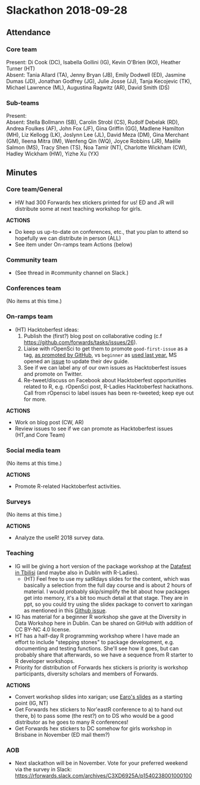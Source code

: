 # Slackathon 2018-09-28

## Attendance

### Core team

Present: Di Cook (DC), Isabella Gollini (IG), Kevin O'Brien (KO), Heather Turner (HT)  
Absent: Tania Allard (TA), Jenny Bryan (JB), Emily Dodwell (ED), Jasmine Dumas (JD), Jonathan Godfrey (JG), Julie Josse (JJ), Tanja Kecojevic (TK), Michael Lawrence (ML), Augustina Ragwitz (AR), David Smith (DS)

### Sub-teams

Present:  
Absent: Stella Bollmann (SB), Carolin Strobl (CS), Rudolf Debelak (RD), Andrea Foulkes (AF), John Fox (JF), Gina Griffin (GG), Madlene Hamilton (MH), Liz Kellogg (LK), Joslynn Lee (JL), David Meza (DM), Gina Merchant (GM), Ileena Mitra (IM), Wenfeng Qin (WQ), Joyce Robbins (JR), Maëlle Salmon (MS), Tracy Shen (TS), Noa Tamir (NT), Charlotte Wickham (CW), Hadley Wickham (HW), Yizhe Xu (YX)

## Minutes

### Core team/General
- HW had 300 Forwards hex stickers printed for us! ED and JR will distribute some at next teaching workshop for girls.

**ACTIONS**
- Do keep us up-to-date on conferences, etc., that you plan to attend so hopefully we can distribute in person (ALL)
- See item under On-ramps team Actions (below)

### Community team
- (See thread in #community channel on Slack.)


### Conferences team
(No items at this time.)


### On-ramps team

- (HT) Hacktoberfest ideas:
    1. Publish the (first?) blog post on collaborative coding (c.f https://github.com/forwards/tasks/issues/26). 
    2. Liaise with rOpenSci to get them to promote `good-first-issue` as a tag, [as promoted by GitHub](https://help.github.com/articles/about-labels/), vs `beginner` as [used last year.](https://ropensci.org/blog/2017/10/02/hacktoberfest/) MS opened an [issue](https://github.com/ropensci/dev_guide/issues/84) to update their dev guide.
    3. See if we can label any of our own issues as Hacktoberfest issues and promote on Twitter.
    4. Re-tweet/discuss on Facebook about Hacktoberfest opportunities related to R, e.g. rOpenSci post, R-Ladies Hacktoberfest hackathons. Call from rOpensci to label issues has been re-tweeted; keep eye out for more.

**ACTIONS**
- Work on blog post (CW, AR)
- Review issues to see if we can promote as Hacktoberfest issues (HT,and Core Team)


### Social media team
(No items at this time.)

**ACTIONS**
- Promote R-related Hacktoberfest activities.


### Surveys
(No items at this time.)

**ACTIONS**
- Analyze the useR! 2018 survey data.


### Teaching
- IG will be giving a hort version of the package workshop at the [Datafest in Tbilisi](https://datafest.ge/) (and maybe also in Dublin with R-Ladies).
    - (HT) Feel free to use my satRdays slides for the content, which was basically a selection from the full day course and is about 2 hours of material. I would probably skip/simplify the bit about how packages get into memory, it's a bit too much detail at that stage.  They are in ppt, so you could try using the slidex package to convert to xaringan as mentioned in this [Github issue](https://github.com/forwards/tasks/issues/16).
- IG has material for a beginner R workshop she gave at the Diversity in Data Workshop here in Dublin. Can be shared on GitHub with addition of CC BY-NC 4.0 license.
- HT has a half-day R programming workshop where I have made an effort to include "stepping stones" to package development, e.g. documenting and testing functions. She'll see how it goes, but can probably share that afterwards, so we have a sequence from R starter to R developer workshops.
- Priority for distribution of Forwards hex stickers is priority is workshop participants, diversity scholars and members of Forwards.

**ACTIONS**
- Convert workshop slides into xarigan; use [Earo's slides](https://github.com/earowang/rladies-pkg) as a starting point (IG, NT)
- Get Forwards hex stickers to Nor'eastR conference to a) to hand out there, b) to pass some (the rest?) on to DS who would be a good distributor as he goes to many R conferences!
- Get Forwards hex stickers to DC somehow for girls workshop in Brisbane in November (ED mail them?)


### AOB
- Next slackathon will be in November.  Vote for your preferred weekend via the survey in Slack: https://rforwards.slack.com/archives/C3XD6925A/p1540238001000100
